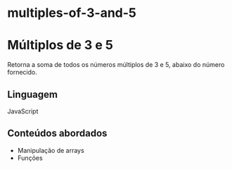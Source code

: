# multiples-of-3-and-5

# Múltiplos de 3 e 5
Retorna a soma de todos os números múltiplos de 3 e 5, abaixo do número fornecido.
## Linguagem
JavaScript
## Conteúdos abordados
- Manipulação de arrays
- Funções
